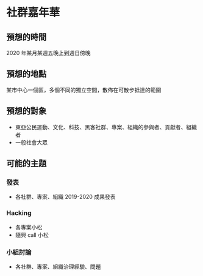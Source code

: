 # 社群嘉年華

## 預想的時間
2020 年某月某週五晚上到週日傍晚

## 預想的地點
某市中心一個區，多個不同的獨立空間，散佈在可散步抵達的範圍

## 預想的對象
- 東亞公民運動、文化、科技、黑客社群、專案、組織的參與者、貢獻者、組織者
- 一般社會大眾

## 可能的主題
### 發表
- 各社群、專案、組織 2019-2020 成果發表

### Hacking
- 各專案小松
- 隨興 call 小松

### 小組討論
- 各社群、專案、組織治理經驗、問題
